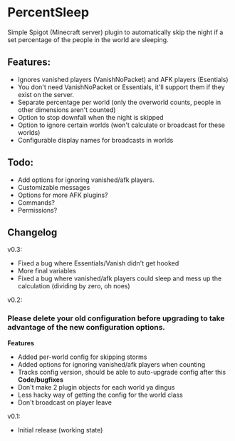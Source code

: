 # PercentSleep

Simple Spigot (Minecraft server) plugin to automatically skip the night if a set percentage of the people in the world are sleeping.

## Features:  
- Ignores vanished players (VanishNoPacket) and AFK players (Esentials)  
- You don't need VanishNoPacket or Essentials, it'll support them if they exist on the server.
- Separate percentage per world (only the overworld counts, people in other dimensions aren't counted)  
- Option to stop downfall when the night is skipped  
- Option to ignore certain worlds (won't calculate or broadcast for these worlds)  
- Configurable display names for broadcasts in worlds

## Todo:  
- Add options for ignoring vanished/afk players.  
- Customizable messages  
- Options for more AFK plugins?  
- Commands? 
- Permissions?  

## Changelog

v0.3:

- Fixed a bug where Essentials/Vanish didn't get hooked
- More final variables
- Fixed a bug where vanished/afk players could sleep and mess up the calculation (dividing by zero, oh noes)

v0.2:  
### Please delete your old configuration before upgrading to take advantage of the new configuration options.  
**Features**  
- Added per-world config for skipping storms
- Added options for ignoring vanished/afk players when counting  
- Tracks config version, should be able to auto-upgrade config after this
**Code/bugfixes**
- Don't make 2 plugin objects for each world ya dingus
- Less hacky way of getting the config for the world class
- Don't broadcast on player leave


v0.1:  
- Initial release (working state)